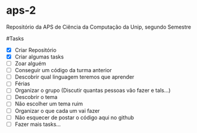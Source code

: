 aps-2
=====

Repositório da APS de Ciência da Computação da Unip, segundo Semestre

#Tasks
- [x] Criar Repositório
- [x] Criar algumas tasks
- [ ] Zoar alguém
- [ ] Conseguir um código da turma anterior
- [ ] Descobrir qual linguagem teremos que aprender
- [ ] Férias
- [ ] Organizar o grupo (Discutir quantas pessoas vão fazer e tals...)
- [ ] Descobrir o tema
- [ ] Não escolher um tema ruim
- [ ] Organizar o que cada um vai fazer
- [ ] Não esquecer de postar o código aqui no github
- [ ] Fazer mais tasks...
